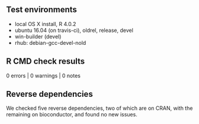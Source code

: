 ## Test environments
* local OS X install, R 4.0.2
* ubuntu 16.04 (on travis-ci), oldrel, release, devel
* win-builder (devel)
* rhub: debian-gcc-devel-nold

## R CMD check results

0 errors | 0 warnings | 0 notes

## Reverse dependencies

We checked five reverse dependencies, two of which are on CRAN, with the
remaining on bioconductor, and found no new issues.

